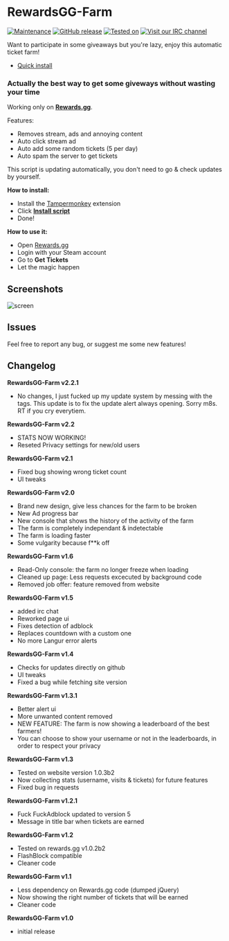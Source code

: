 # RewardsGG-Farm
[![Maintenance](https://img.shields.io/maintenance/yes/2016.svg)]() [![GitHub release](https://img.shields.io/github/release/DeathMiner/RewardsGG-Farm.svg)](https://github.com/DeathMiner/RewardsGG-Farm/releases/latest) [![Tested on](https://img.shields.io/badge/tested%20on-v1.4.2b8-orange.svg)]() [![Visit our IRC channel](https://kiwiirc.com/buttons/irc.kiwiirc.com/RewardsGGFarm.png)](https://kiwiirc.com/client/irc.kiwiirc.com/?&theme=mini#RewardsGGFarm)

Want to participate in some giveaways but you're lazy, enjoy this automatic ticket farm!

- [Quick install](https://github.com/DeathMiner/RewardsGG-Farm/raw/master/rewardsgg-farm.user.js)

### Actually the best way to get some giveways without wasting your time

Working only on **[Rewards.gg](https://rewards.gg)**.

Features:
- Removes stream, ads and annoying content
- Auto click stream ad
- Auto add some random tickets (5 per day)
- Auto spam the server to get tickets

This script is updating automatically, you don't need to go & check updates by yourself.

**How to install:**
- Install the [Tampermonkey](http://tampermonkey.net/) extension
- Click **[Install script](https://github.com/DeathMiner/RewardsGG-Farm/raw/master/rewardsgg-farm.user.js)**
- Done!

**How to use it:**
- Open [Rewards.gg](https://rewards.gg)
- Login with your Steam account
- Go to **Get Tickets**
- Let the magic happen

## Screenshots
![screen](https://cloud.githubusercontent.com/assets/2797696/15590725/697a84de-2399-11e6-8d39-8b5abea78e55.png)

## Issues
Feel free to report any bug, or suggest me some new features!

## Changelog

**RewardsGG-Farm v2.2.1**
- No changes, I just fucked up my update system by messing with the tags. This update is to fix the update alert always opening. Sorry m8s. RT if you cry everytiem.

**RewardsGG-Farm v2.2**
- STATS NOW WORKING!
- Reseted Privacy settings for new/old users

**RewardsGG-Farm v2.1**
- Fixed bug showing wrong ticket count
- UI tweaks

**RewardsGG-Farm v2.0**
- Brand new design, give less chances for the farm to be broken
- New Ad progress bar
- New console that shows the history of the activity of the farm
- The farm is completely independant & indetectable
- The farm is loading faster
- Some vulgarity because f**k off

**RewardsGG-Farm v1.6**
- Read-Only console: the farm no longer freeze when loading
- Cleaned up page: Less requests excecuted by background code
- Removed job offer: feature removed from website

**RewardsGG-Farm v1.5**
- added irc chat
- Reworked page ui
- Fixes detection of adblock
- Replaces countdown with a custom one
- No more Langur error alerts

**RewardsGG-Farm v1.4**
- Checks for updates directly on github
- UI tweaks
- Fixed a bug while fetching site version

**RewardsGG-Farm v1.3.1**
- Better alert ui
- More unwanted content removed
- NEW FEATURE: The farm is now showing a leaderboard of the best farmers!
- You can choose to show your username or not in the leaderboards, in order to respect your privacy

**RewardsGG-Farm v1.3**
- Tested on website version 1.0.3b2
- Now collecting stats (username, visits & tickets) for future features
- Fixed bug in requests

**RewardsGG-Farm v1.2.1**
- Fuck FuckAdblock updated to version 5
- Message in title bar when tickets are earned

**RewardsGG-Farm v1.2**
- Tested on rewards.gg v1.0.2b2
- FlashBlock compatible
- Cleaner code

**RewardsGG-Farm v1.1**
- Less dependency on Rewards.gg code (dumped jQuery)
- Now showing the right number of tickets that will be earned
- Cleaner code

**RewardsGG-Farm v1.0**
+ initial release
